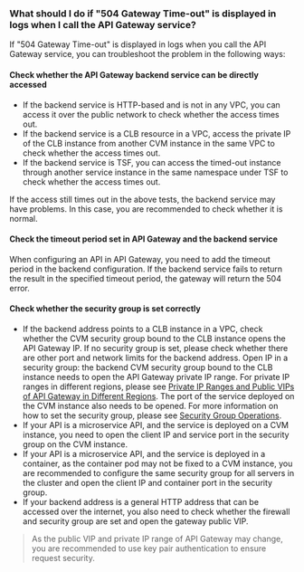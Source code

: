 ### What should I do if "504 Gateway Time-out" is displayed in logs when I call the API Gateway service?

If "504 Gateway Time-out" is displayed in logs when you call the API Gateway service, you can troubleshoot the problem in the following ways:

#### Check whether the API Gateway backend service can be directly accessed
 - If the backend service is HTTP-based and is not in any VPC, you can access it over the public network to check whether the access times out.
 - If the backend service is a CLB resource in a VPC, access the private IP of the CLB instance from another CVM instance in the same VPC to check whether the access times out.
 - If the backend service is TSF, you can access the timed-out instance through another service instance in the same namespace under TSF to check whether the access times out.

If the access still times out in the above tests, the backend service may have problems. In this case, you are recommended to check whether it is normal.

#### Check the timeout period set in API Gateway and the backend service
When configuring an API in API Gateway, you need to add the timeout period in the backend configuration. If the backend service fails to return the result in the specified timeout period, the gateway will return the 504 error.

#### Check whether the security group is set correctly
- If the backend address points to a CLB instance in a VPC, check whether the CVM security group bound to the CLB instance opens the API Gateway IP. If no security group is set, please check whether there are other port and network limits for the backend address.
Open IP in a security group: the backend CVM security group bound to the CLB instance needs to open the API Gateway private IP range. For private IP ranges in different regions, please see [Private IP Ranges and Public VIPs of API Gateway in Different Regions](https://intl.cloud.tencent.com/document/product/628/34060). The port of the service deployed on the CVM instance also needs to be opened. For more information on how to set the security group, please see [Security Group Operations](https://intl.cloud.tencent.com/document/product/213/12452).
- If your API is a microservice API, and the service is deployed on a CVM instance, you need to open the client IP and service port in the security group on the CVM instance.
- If your API is a microservice API, and the service is deployed in a container, as the container pod may not be fixed to a CVM instance, you are recommended to configure the same security group for all servers in the cluster and open the client IP and container port in the security group.
- If your backend address is a general HTTP address that can be accessed over the internet, you also need to check whether the firewall and security group are set and open the gateway public VIP.

>As the public VIP and private IP range of API Gateway may change, you are recommended to use key pair authentication to ensure request security.



